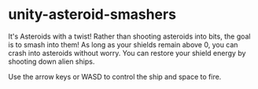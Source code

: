 # unity-asteroid-smashers
It's Asteroids with a twist! Rather than shooting asteroids into bits, the goal is to smash into them! As long as your shields remain above 0, you can crash into asteroids without worry. You can restore your shield energy by shooting down alien ships.

Use the arrow keys or WASD to control the ship and space to fire.
